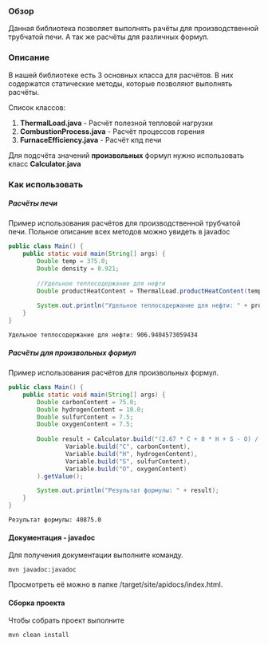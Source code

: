 ### Обзор

Данная библиотека позволяет выполнять рачёты для производственной трубчатой печи.
А так же расчёты для различных формул.

### Описание

В нашей библиотеке есть 3 основных класса для расчётов.
В них содержатся статические методы, которые позволяют выполнять расчёты.

Список классов:
1) **ThermalLoad.java** - Расчёт полезной тепловой нагрузки
2) **CombustionProcess.java** - Расчёт процессов горения
3) **FurnaceEfficiency.java** - Расчёт кпд печи

Для подсчёта значений **произвольных** формул нужно использовать класс **Calculator.java**

### Как использовать

##### Расчёты печи

Пример использования расчётов для производственной трубчатой печи.
Польное описание всех методов можно увидеть в javadoc

```java
public class Main() {
    public static void main(String[] args) {
        Double temp = 375.0;
        Double density = 0.921;
        
        //Удельное теплосодержание для нефти
        Double productHeatContent = ThermalLoad.productHeatContent(temp, density);
        
        System.out.println("Удельное теплосодержание для нефти: " + productHeatContent);   
    }
}
```

```
Удельное теплосодержание для нефти: 906.9404573059434
```

##### Расчёты для произвольных формул

Пример использования расчётов для произвольных формул.

```java
public class Main() {
    public static void main(String[] args) {
        Double carbonContent = 75.0;
        Double hydrogenContent = 10.0;
        Double sulfurContent = 7.5;
        Double oxygenContent = 7.5;
        
        Double result = Calculator.build("(2.67 * C + 8 * H + S - O) / 23.2",
                Variable.build("C", carbonContent),
                Variable.build("H", hydrogenContent),
                Variable.build("S", sulfurContent),
                Variable.build("O", oxygenContent)
        ).getValue();

        System.out.println("Результат формулы: " + result);
    }
}
```

```
Результат формулы: 40875.0
```

#### Документация - javadoc

Для получения документации выполните команду.

```
mvn javadoc:javadoc
```

Просмотреть её можно в папке /target/site/apidocs/index.html.

#### Сборка проекта

Чтобы собрать проект выполните 

```
mvn clean install
```

